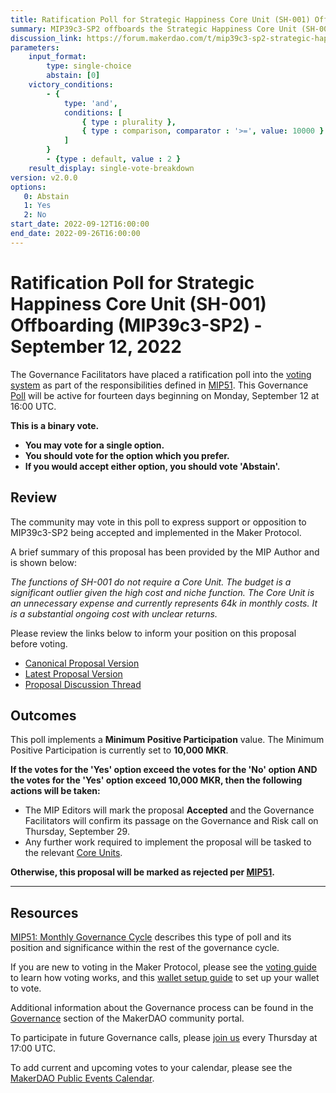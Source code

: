 ```yaml
---
title: Ratification Poll for Strategic Happiness Core Unit (SH-001) Offboarding (MIP39c3-SP2) - September 12, 2022
summary: MIP39c3-SP2 offboards the Strategic Happiness Core Unit (SH-001).
discussion_link: https://forum.makerdao.com/t/mip39c3-sp2-strategic-happiness-core-unit-sh-001-offboarding/16438
parameters:
    input_format:
		type: single-choice
		abstain: [0]
    victory_conditions:
		- {
			type: 'and',
			conditions: [
				{ type : plurality },
				{ type : comparison, comparator : '>=', value: 10000 }
			]
		}
		- {type : default, value : 2 }
	result_display: single-vote-breakdown
version: v2.0.0
options:
   0: Abstain
   1: Yes
   2: No
start_date: 2022-09-12T16:00:00
end_date: 2022-09-26T16:00:00
---
```

# Ratification Poll for Strategic Happiness Core Unit (SH-001) Offboarding (MIP39c3-SP2) - September 12, 2022

The Governance Facilitators have placed a ratification poll into the [voting system](https://vote.makerdao.com/polling) as part of the responsibilities defined in [MIP51](https://mips.makerdao.com/mips/details/MIP51). This Governance [Poll](https://community-development.makerdao.com/en/learn/governance/on-chain-gov) will be active for fourteen days beginning on Monday, September 12 at 16:00 UTC.

**This is a binary vote.**
- **You may vote for a single option.**
- **You should vote for the option which you prefer.**
- **If you would accept either option, you should vote 'Abstain'.**

## Review

The community may vote in this poll to express support or opposition to MIP39c3-SP2 being accepted and implemented in the Maker Protocol.

A brief summary of this proposal has been provided by the MIP Author and is shown below:

*The functions of SH-001 do not require a Core Unit. The budget is a significant outlier given the high cost and niche function. The Core Unit is an unnecessary expense and currently represents 64k in monthly costs. It is a substantial ongoing cost with unclear returns.*

Please review the links below to inform your position on this proposal before voting.
* [Canonical Proposal Version](https://github.com/makerdao/mips/blob/115e97a7abd977b192ff67c2a7b1da9663e88c77/MIP39/MIP39c3-Subproposals/MIP39c3-SP2.md)
* [Latest Proposal Version](https://mips.makerdao.com/mips/details/MIP39c3SP2)
* [Proposal Discussion Thread](https://forum.makerdao.com/t/mip39c3-sp2-strategic-happiness-core-unit-sh-001-offboarding/16438)

## Outcomes

This poll implements a **Minimum Positive Participation** value. The Minimum Positive Participation is currently set to **10,000 MKR**.

**If the votes for the 'Yes' option exceed the votes for the 'No' option AND the votes for the 'Yes' option exceed 10,000 MKR, then the following actions will be taken:**
* The MIP Editors will mark the proposal **Accepted** and the Governance Facilitators will confirm its passage on the Governance and Risk call on Thursday, September 29.
* Any further work required to implement the proposal will be tasked to the relevant [Core Units](https://mips.makerdao.com/mips/details/MIP38#mip38c2-core-unit-state).

**Otherwise, this proposal will be marked as rejected per [MIP51](https://mips.makerdao.com/mips/details/MIP51#mip51c2-ratification-poll).**

---

## Resources

[MIP51: Monthly Governance Cycle](https://mips.makerdao.com/mips/details/MIP51) describes this type of poll and its position and significance within the rest of the governance cycle.

If you are new to voting in the Maker Protocol, please see the [voting guide](https://community-development.makerdao.com/en/learn/governance/how-voting-works/) to learn how voting works, and this [wallet setup guide](https://community-development.makerdao.com/en/learn/governance/voting-setup/) to set up your wallet to vote.

Additional information about the Governance process can be found in the [Governance](https://community-development.makerdao.com/en/learn/governance) section of the MakerDAO community portal.

To participate in future Governance calls, please [join us](https://github.com/makerdao/community/tree/master/governance/governance-and-risk-meetings) every Thursday at 17:00 UTC.

To add current and upcoming votes to your calendar, please see the [MakerDAO Public Events Calendar](https://calendar.google.com/calendar/embed?src=makerdao.com_3efhm2ghipksegl009ktniomdk%40group.calendar.google.com&ctz=UTC&mode=week&showCalendars=0&showPrint=0).
